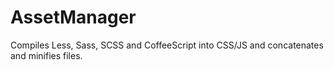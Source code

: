 AssetManager
============

Compiles Less, Sass, SCSS and CoffeeScript into CSS/JS and concatenates and minifies files.
